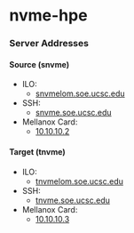 # nvme-hpe

### Server Addresses

#### Source (snvme)
* ILO:
    * [snvmelom.soe.ucsc.edu](https://snvmelom.soe.ucsc.edu)
* SSH:
    * [snvme.soe.ucsc.edu](https://snvme.soe.ucsc.edu)
* Mellanox Card:
    * [10.10.10.2](https://10.10.10.2)

#### Target (tnvme)
* ILO: 
    * [tnvmelom.soe.ucsc.edu](https://tnvmelom.soe.ucsc.edu)
* SSH: 
    * [tnvme.soe.ucsc.edu](https://tnvme.soe.ucsc.edu)
* Mellanox Card:
    * [10.10.10.3](https://10.10.10.3)
